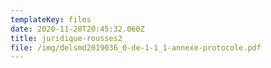 ```yaml
---
templateKey: files
date: 2020-11-28T20:45:32.060Z
title: juridique-rousses2
file: /img/delsmd2019036_0-de-1-1_1-annexe-protocole.pdf
---
```


